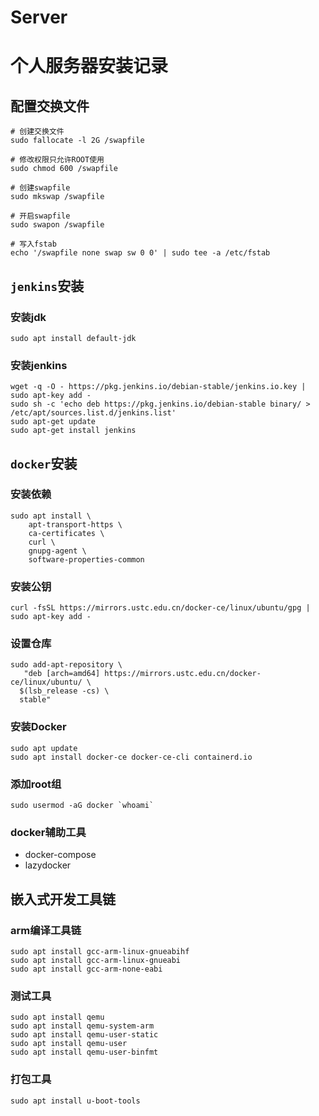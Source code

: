 # Server


个人服务器安装记录
====
## 配置交换文件
```shell
# 创建交换文件
sudo fallocate -l 2G /swapfile

# 修改权限只允许ROOT使用
sudo chmod 600 /swapfile

# 创建swapfile
sudo mkswap /swapfile

# 开启swapfile
sudo swapon /swapfile

# 写入fstab
echo '/swapfile none swap sw 0 0' | sudo tee -a /etc/fstab
```

## `jenkins`安装

### 安装jdk

```shell
sudo apt install default-jdk
```
### 安装jenkins

```shell
wget -q -O - https://pkg.jenkins.io/debian-stable/jenkins.io.key | sudo apt-key add -
sudo sh -c 'echo deb https://pkg.jenkins.io/debian-stable binary/ > /etc/apt/sources.list.d/jenkins.list'
sudo apt-get update
sudo apt-get install jenkins
```
## `docker`安装

### 安装依赖

```shell
sudo apt install \
    apt-transport-https \
    ca-certificates \
    curl \
    gnupg-agent \
    software-properties-common
```
### 安装公钥

```shell
curl -fsSL https://mirrors.ustc.edu.cn/docker-ce/linux/ubuntu/gpg | sudo apt-key add -
```

### 设置仓库
```shell
sudo add-apt-repository \
   "deb [arch=amd64] https://mirrors.ustc.edu.cn/docker-ce/linux/ubuntu/ \
  $(lsb_release -cs) \
  stable"
```

### 安装Docker

```shell
sudo apt update
sudo apt install docker-ce docker-ce-cli containerd.io
```

### 添加root组

```shell
sudo usermod -aG docker `whoami`
```

### docker辅助工具
+ docker-compose
+ lazydocker

## 嵌入式开发工具链

### arm编译工具链

```shell
sudo apt install gcc-arm-linux-gnueabihf
sudo apt install gcc-arm-linux-gnueabi
sudo apt install gcc-arm-none-eabi
```

### 测试工具

```shell
sudo apt install qemu
sudo apt install qemu-system-arm
sudo apt install qemu-user-static
sudo apt install qemu-user
sudo apt install qemu-user-binfmt
```

### 打包工具
```shell
sudo apt install u-boot-tools
```


